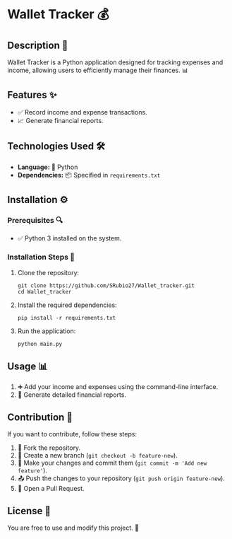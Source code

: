 # Wallet Tracker 💰

## Description 📌
Wallet Tracker is a Python application designed for tracking expenses and income, allowing users to efficiently manage their finances. 📊

## Features ✨
- ✅ Record income and expense transactions.
- 📈 Generate financial reports.

## Technologies Used 🛠️
- **Language:** 🐍 Python
- **Dependencies:** 📦 Specified in `requirements.txt`

## Installation ⚙️
### Prerequisites 🔍
- ✅ Python 3 installed on the system.

### Installation Steps 🚀
1. Clone the repository:
   ```
   git clone https://github.com/SRubio27/Wallet_tracker.git
   cd Wallet_tracker
   ```
2. Install the required dependencies:
   ```
   pip install -r requirements.txt
   ```
3. Run the application:
   ```
   python main.py
   ```

## Usage 📊
1. ➕ Add your income and expenses using the command-line interface.
2. 📜 Generate detailed financial reports.

## Contribution 🤝
If you want to contribute, follow these steps:
1. 🍴 Fork the repository.
2. 🌱 Create a new branch (`git checkout -b feature-new`).
3. 📝 Make your changes and commit them (`git commit -m 'Add new feature'`).
4. 📤 Push the changes to your repository (`git push origin feature-new`).
5. 🔄 Open a Pull Request.

## License 📄
You are free to use and modify this project. 🎉
